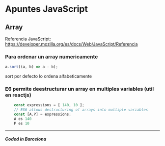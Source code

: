 # Apuntes JavaScript

## Array

Referencia JavaScript: <https://developer.mozilla.org/es/docs/Web/JavaScript/Referencia>

### Para ordenar un array numericamente

```javascript
a.sort((a, b) => a - b);
```

sort por defecto lo ordena alfabeticamente

### E6 permite deestructurar un array en multiples variables (util en reactjs)

```javascript
    const expressions = [ 140, 10 ];
    // ES6 allows destructuring of arrays into multiple variables
    const [A,P] = expressions;
    A es 140
    P es 10
```

---

##### Coded in Barcelona